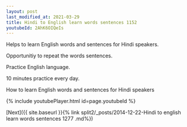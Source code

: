 ```yaml
---
layout: post
last_modified_at: 2021-03-29
title: Hindi to English learn words sentences 1152 
youtubeId: 2AhK6OIQeIs
---
```

 
 
Helps to learn English words and sentences for Hindi speakers.

Opportunitiy to repeat the words sentences. 

Practice English language. 
 
10 minutes practice every day. 
 
How to learn English words and sentences for Hindi speakers 
 
{% include youtubePlayer.html id=page.youtubeId %}
 
 
[Next]({{ site.baseurl }}{% link  split2/_posts/2014-12-22-Hindi to english learn words sentences 1277 .md%})
 
